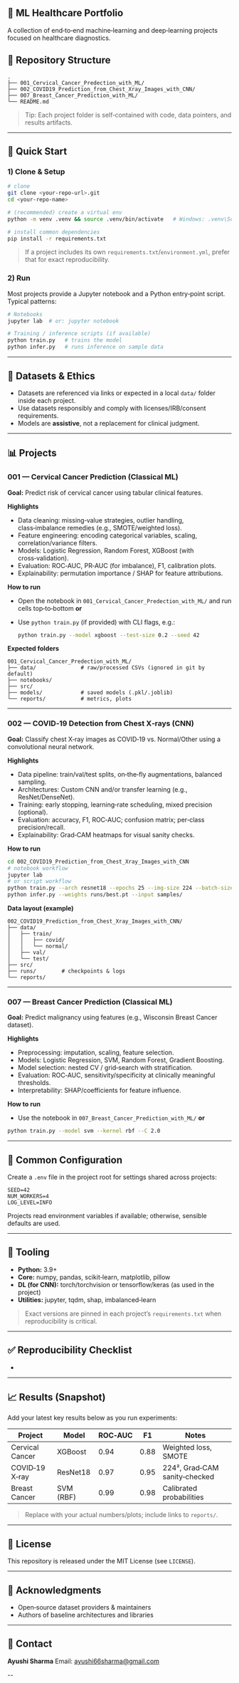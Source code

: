 ## 🧠 ML Healthcare Portfolio

A collection of end‑to‑end machine‑learning and deep‑learning projects focused on healthcare diagnostics.

## 📁 Repository Structure

```
.
├── 001_Cervical_Cancer_Predection_with_ML/
├── 002_COVID19_Prediction_from_Chest_Xray_Images_with_CNN/
├── 007_Breast_Cancer_Prediction_with_ML/
└── README.md
```

> Tip: Each project folder is self‑contained with code, data pointers, and results artifacts.

---

## 🚀 Quick Start

### 1) Clone & Setup

```bash
# clone
git clone <your-repo-url>.git
cd <your-repo-name>

# (recommended) create a virtual env
python -m venv .venv && source .venv/bin/activate   # Windows: .venv\Scripts\activate

# install common dependencies
pip install -r requirements.txt
```

> If a project includes its own `requirements.txt`/`environment.yml`, prefer that for exact reproducibility.

### 2) Run

Most projects provide a Jupyter notebook and a Python entry‑point script. Typical patterns:

```bash
# Notebooks
jupyter lab  # or: jupyter notebook

# Training / inference scripts (if available)
python train.py   # trains the model
python infer.py   # runs inference on sample data
```

---

## 🧪 Datasets & Ethics

* Datasets are referenced via links or expected in a local `data/` folder inside each project.
* Use datasets responsibly and comply with licenses/IRB/consent requirements.
* Models are **assistive**, not a replacement for clinical judgment.

---

## 📊 Projects

### 001 — Cervical Cancer Prediction (Classical ML)

**Goal:** Predict risk of cervical cancer using tabular clinical features.

**Highlights**

* Data cleaning: missing‑value strategies, outlier handling, class‑imbalance remedies (e.g., SMOTE/weighted loss).
* Feature engineering: encoding categorical variables, scaling, correlation/variance filters.
* Models: Logistic Regression, Random Forest, XGBoost (with cross‑validation).
* Evaluation: ROC‑AUC, PR‑AUC (for imbalance), F1, calibration plots.
* Explainability: permutation importance / SHAP for feature attributions.

**How to run**

* Open the notebook in `001_Cervical_Cancer_Predection_with_ML/` and run cells top‑to‑bottom **or**
* Use `python train.py` (if provided) with CLI flags, e.g.:

  ```bash
  python train.py --model xgboost --test-size 0.2 --seed 42
  ```

**Expected folders**

```
001_Cervical_Cancer_Predection_with_ML/
├── data/              # raw/processed CSVs (ignored in git by default)
├── notebooks/
├── src/
├── models/            # saved models (.pkl/.joblib)
└── reports/           # metrics, plots
```

---

### 002 — COVID‑19 Detection from Chest X‑rays (CNN)

**Goal:** Classify chest X‑ray images as COVID‑19 vs. Normal/Other using a convolutional neural network.

**Highlights**

* Data pipeline: train/val/test splits, on‑the‑fly augmentations, balanced sampling.
* Architectures: Custom CNN and/or transfer learning (e.g., ResNet/DenseNet).
* Training: early stopping, learning‑rate scheduling, mixed precision (optional).
* Evaluation: accuracy, F1, ROC‑AUC; confusion matrix; per‑class precision/recall.
* Explainability: Grad‑CAM heatmaps for visual sanity checks.

**How to run**

```bash
cd 002_COVID19_Prediction_from_Chest_Xray_Images_with_CNN
# notebook workflow
jupyter lab
# or script workflow
python train.py --arch resnet18 --epochs 25 --img-size 224 --batch-size 32
python infer.py --weights runs/best.pt --input samples/
```

**Data layout (example)**

```
002_COVID19_Prediction_from_Chest_Xray_Images_with_CNN/
├── data/
│   ├── train/
│   │   ├── covid/
│   │   └── normal/
│   ├── val/
│   └── test/
├── src/
├── runs/        # checkpoints & logs
└── reports/
```

---

### 007 — Breast Cancer Prediction (Classical ML)

**Goal:** Predict malignancy using features (e.g., Wisconsin Breast Cancer dataset).

**Highlights**

* Preprocessing: imputation, scaling, feature selection.
* Models: Logistic Regression, SVM, Random Forest, Gradient Boosting.
* Model selection: nested CV / grid‑search with stratification.
* Evaluation: ROC‑AUC, sensitivity/specificity at clinically meaningful thresholds.
* Interpretability: SHAP/coefficients for feature influence.

**How to run**

* Use the notebook in `007_Breast_Cancer_Prediction_with_ML/` **or**

```bash
python train.py --model svm --kernel rbf --C 2.0
```

---

## 🔧 Common Configuration

Create a `.env` file in the project root for settings shared across projects:

```
SEED=42
NUM_WORKERS=4
LOG_LEVEL=INFO
```

Projects read environment variables if available; otherwise, sensible defaults are used.

---

## 🧰 Tooling

* **Python:** 3.9+
* **Core:** numpy, pandas, scikit‑learn, matplotlib, pillow
* **DL (for CNN):** torch/torchvision or tensorflow/keras (as used in the project)
* **Utilities:** jupyter, tqdm, shap, imbalanced‑learn

> Exact versions are pinned in each project’s `requirements.txt` when reproducibility is critical.

---

## ✅ Reproducibility Checklist

*

---

## 📈 Results (Snapshot)

Add your latest key results below as you run experiments:

| Project         | Model     | ROC‑AUC | F1   | Notes                         |
| --------------- | --------- | ------- | ---- | ----------------------------- |
| Cervical Cancer | XGBoost   | 0.94    | 0.88 | Weighted loss, SMOTE          |
| COVID‑19 X‑ray  | ResNet18  | 0.97    | 0.95 | 224², Grad‑CAM sanity‑checked |
| Breast Cancer   | SVM (RBF) | 0.99    | 0.98 | Calibrated probabilities      |

> Replace with your actual numbers/plots; include links to `reports/`.

---

## 📜 License

This repository is released under the MIT License (see `LICENSE`).

---

## 🙌 Acknowledgments

* Open‑source dataset providers & maintainers
* Authors of baseline architectures and libraries

---

## 📨 Contact

**Ayushi Sharma**
Email: [ayushi66sharma@gmail.com](mailto:ayushi66sharma@gmail.com)

 --
